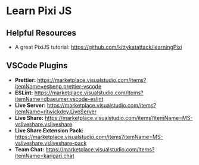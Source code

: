 # Learn Pixi JS

## Helpful Resources

- A great PixiJS tutorial: https://github.com/kittykatattack/learningPixi

## VSCode Plugins

- **Prettier:** https://marketplace.visualstudio.com/items?itemName=esbenp.prettier-vscode
- **ESLint:** https://marketplace.visualstudio.com/items?itemName=dbaeumer.vscode-eslint
- **Live Server:** https://marketplace.visualstudio.com/items?itemName=ritwickdey.LiveServer
- **Live Share:** https://marketplace.visualstudio.com/items?itemName=MS-vsliveshare.vsliveshare
- **Live Share Extension Pack:** https://marketplace.visualstudio.com/items?itemName=MS-vsliveshare.vsliveshare-pack
- **Team Chat:** https://marketplace.visualstudio.com/items?itemName=karigari.chat
